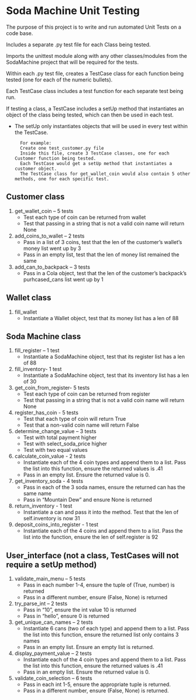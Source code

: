 # Soda Machine Unit Testing

The purpose of this project is to write and run automated Unit Tests on a code base.

Includes a separate .py test file for each Class being tested.

Imports the unittest module along with any other classes/modules from the SodaMachine project that will be required for the tests.

Within each .py test file, creates a TestCase class for each function being tested (one for each of the numeric bullets).

Each TestCase class includes a test function for each separate test being run.

If testing a class, a TestCase includes a setUp method that instantiates an object of the class being tested, which can then be used in each test.

- The setUp only instantiates objects that will be used in every test within the TestCase.

        For example:
        Create one test_customer.py file
        Inside this file, create 3 TestCase classes, one for each Customer function being tested.
        Each TestCase would get a setUp method that instantiates a customer object.
        The TestCase class for get_wallet_coin would also contain 5 other methods, one for each specific test.

## Customer class

1. get_wallet_coin – 5 tests
    - Test each type of coin can be returned from wallet
    - Test that passing in a string that is not a valid coin name will return None
2. add_coins_to_wallet – 2 tests
    - Pass in a list of 3 coins, test that the len of the customer’s wallet’s money list went up by 3
    - Pass in an empty list, test that the len of money list remained the same
3. add_can_to_backpack – 3 tests
    - Pass in a Cola object, test that the len of the customer’s backpack’s purhcased_cans list went up by 1 

## Wallet class

1. fill_wallet
    - Instantiate a Wallet object, test that its money list has a len of 88

## Soda Machine class

1. fill_register – 1 test
    - Instantiate a SodaMachine object, test that its register list has a len of 88
2. fill_inventory- 1 test
    - Instantiate a SodaMachine object, test that its inventory list has a len of 30
3. get_coin_from_register- 5 tests
    - Test each type of coin can be returned from register
    - Test that passing in a string that is not a valid coin name will return None
4. register_has_coin - 5 tests
    - Test that each type of coin will return True
    - Test that a non-valid coin name will return False
5. determine_change_value – 3 tests
    - Test with total payment higher
    - Test with select_soda_price higher
    - Test with two equal values
6. calculate_coin_value - 2 tests
    - Instantiate each of the 4 coin types and append them to a list. Pass the list into this function, ensure the returned values is .41
    - Pass in an empty list. Ensure the returned value is 0.
7. get_inventory_soda - 4 tests
    - Pass in each of the 3 soda names, ensure the returned can has the same name
    - Pass in “Mountain Dew” and ensure None is returned
8. return_inventory - 1 test
    - Instantiate a can and pass it into the method. Test that the len of self.inventory is now 31
9. deposit_coins_into_register - 1 test
    - Instantiate each of the 4 coins and append them to a list. Pass the list into the function, ensure the len of self.register is 92

## User_interface  (not a class, TestCases will not require a setUp method)

1. validate_main_menu – 5 tests
    - Pass in each number 1-4, ensure the tuple of (True, number) is returned
    - Pass in a different number, ensure (False, None) is returned
2. try_parse_int – 2 tests
    - Pass in “10”, ensure the int value 10 is returned
    - Pass in “hello”, ensure 0 is returned
3. get_unique_can_names – 2 tests
    - Instantiate 6 cans (two of each type) and append them to a list. Pass the list into this function, ensure the returned list only contains 3 names
    - Pass in an empty list. Ensure an empty list is returned.
4. display_payment_value – 2 tests
    - Instantiate each of the 4 coin types and append them to a list. Pass the list into this function, ensure the returned values is .41
    - Pass in an empty list. Ensure the returned value is 0.
5. validate_coin_selection – 6 tests
    - Pass in each int 1-5, ensure the appropriate tuple is returned.
    - Pass in a different number, ensure (False, None) is returned.
